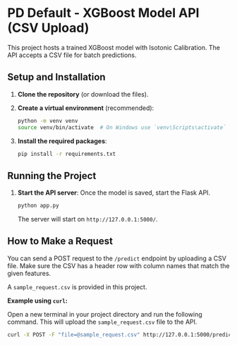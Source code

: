 # PD Default - XGBoost Model API (CSV Upload)

This project hosts a trained XGBoost model with Isotonic Calibration. The API accepts a CSV file for batch predictions.

## Setup and Installation

1.  **Clone the repository** (or download the files).

2.  **Create a virtual environment** (recommended):
    ```bash
    python -m venv venv
    source venv/bin/activate  # On Windows use `venv\Scripts\activate`
    ```

3.  **Install the required packages**:
    ```bash
    pip install -r requirements.txt
    ```

## Running the Project

1.  **Start the API server**:
    Once the model is saved, start the Flask API.
    ```bash
    python app.py
    ```
    The server will start on `http://127.0.0.1:5000/`.

## How to Make a Request

You can send a POST request to the `/predict` endpoint by uploading a CSV file. Make sure the CSV has a header row with column names that match the given features.

A `sample_request.csv` is provided in this project.

**Example using `curl`:**

Open a new terminal in your project directory and run the following command. This will upload the `sample_request.csv` file to the API.

```bash
curl -X POST -F "file=@sample_request.csv" http://127.0.0.1:5000/predict